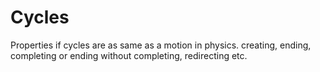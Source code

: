 # Cycles

Properties if cycles are as same as a motion in physics. creating, ending, completing or ending without completing, redirecting etc.

